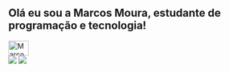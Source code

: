 ## Olá eu sou a Marcos Moura, estudante de programação e tecnologia!

<img align="center" alt="Marcos-JS" height="30" width="40" src="https://raw.githubusercontent.com/devicons/devicon/master/icons/csharp/csharp-original.svg](https://cdn.jsdelivr.net/gh/devicons/devicon@latest/icons/javascript/javascript-plain.svg)">

<div> 
  <a href="https://instagram.com/m_moura10" target="_blank"><img src="https://img.shields.io/badge/-Instagram-%23E4405F?style=for-the-badge&logo=instagram&logoColor=white" target="_blank"></a>
  <a href = "oliveira.marcosmoura@gmail.com"><img src="https://img.shields.io/badge/-Gmail-%23333?style=for-the-badge&logo=gmail&logoColor=white" target="_blank"></a>  
</div>
